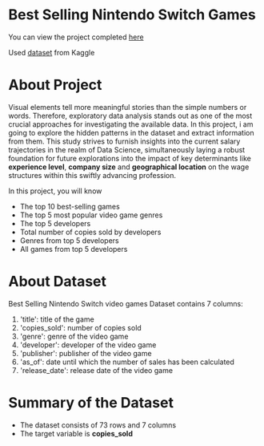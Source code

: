 # **Best Selling Nintendo Switch Games**

You can view the project completed [here](https://public.tableau.com/app/profile/resong/viz/BestSellingNintendoSwitchGames/Dashboard1)

Used [dataset](https://www.kaggle.com/datasets/kabhishm/best-selling-nintendo-switch-video-games) from Kaggle

# **About Project**
Visual elements tell more meaningful stories than the simple numbers or words. Therefore, exploratory data analysis stands out as one of the most crucial approaches for investigating the available data. In this project, i am going to explore the hidden patterns in the dataset and extract information from them. 
This study strives to furnish insights into the current salary trajectories in the realm of Data Science, simultaneously laying a robust foundation for future explorations into the impact of key determinants like **experience level**, **company size** and **geographical location** on the wage structures within this swiftly advancing profession.

In this project, you will know

- The top 10 best-selling games
- The top 5 most popular video game genres
- The top 5 developers 
- Total number of copies sold by developers
- Genres from top 5 developers
- All games from top 5 developers

# **About Dataset**

Best Selling Nintendo Switch video games Dataset contains 7 columns:

1. 'title': title of the game
2. 'copies_sold': number of copies sold
3. 'genre': genre of the video game
4. 'developer': developer of the video game
5. 'publisher': publisher of the video game
6. 'as_of': date until which the number of sales has been calculated
7. 'release_date': release date of the video game


# **Summary of the Dataset**

- The dataset consists of 73 rows and 7 columns
- The target variable is **copies_sold**